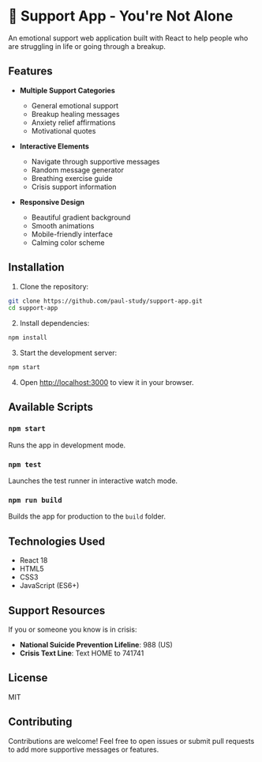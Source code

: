 # 💙 Support App - You're Not Alone

An emotional support web application built with React to help people who are struggling in life or going through a breakup.

## Features

- **Multiple Support Categories**
  - General emotional support
  - Breakup healing messages
  - Anxiety relief affirmations
  - Motivational quotes

- **Interactive Elements**
  - Navigate through supportive messages
  - Random message generator
  - Breathing exercise guide
  - Crisis support information

- **Responsive Design**
  - Beautiful gradient background
  - Smooth animations
  - Mobile-friendly interface
  - Calming color scheme

## Installation

1. Clone the repository:
```bash
git clone https://github.com/paul-study/support-app.git
cd support-app
```

2. Install dependencies:
```bash
npm install
```

3. Start the development server:
```bash
npm start
```

4. Open [http://localhost:3000](http://localhost:3000) to view it in your browser.

## Available Scripts

### `npm start`
Runs the app in development mode.

### `npm test`
Launches the test runner in interactive watch mode.

### `npm run build`
Builds the app for production to the `build` folder.

## Technologies Used

- React 18
- HTML5
- CSS3
- JavaScript (ES6+)

## Support Resources

If you or someone you know is in crisis:
- **National Suicide Prevention Lifeline**: 988 (US)
- **Crisis Text Line**: Text HOME to 741741

## License

MIT

## Contributing

Contributions are welcome! Feel free to open issues or submit pull requests to add more supportive messages or features.